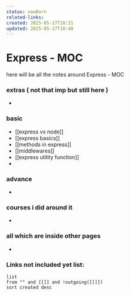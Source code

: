 ```yaml
---
status: newBorn
related-links: 
created: 2025-05-17T10:21
updated: 2025-05-17T10:48
---
```


# Express - MOC

here will be all the notes around Express - MOC


### extras ( not that imp but still here )

- 

### basic

- [[express vs node]]
- [[express basics]]
- [[methods in express]]
- [[middlewares]]
- [[express utility function]]
- 


### advance

- 


### courses i did around it

- 


### all which are inside other pages

- 


### **Links not included yet list:**
```dataview
list
from "" and [[]] and !outgoing([[]])
sort created desc
```
